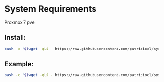 
# System Requirements

Proxmox 7 pve


## Install:


```bash
bash -c "$(wget -qLO - https://raw.githubusercontent.com/patriciocl/system_sensors/master/contrib/install_proxmox.sh USERMQTT PASSMQTT HOSTMQTT)"
```

## Example:
```bash
bash -c "$(wget -qLO - https://raw.githubusercontent.com/patriciocl/system_sensors/master/contrib/install_proxmox.sh patriciomqtt Superpass 192.168.97.21)"
```

